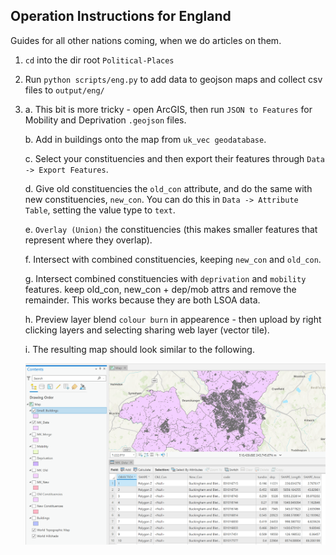 ## Operation Instructions for England

Guides for all other nations coming, when we do articles on them.

1. ```cd``` into the dir root ```Political-Places```

2. Run ```python scripts/eng.py``` to add data to geojson maps and collect csv files to ```output/eng/```

3. 
    a. This bit is more tricky - open ArcGIS, then run ```JSON to Features``` for Mobility and Deprivation ```.geojson``` files.
    
    b. Add in buildings onto the map from ```uk_vec geodatabase```.

    c. Select your constituencies and then export their features through ```Data -> Export Features```.

    d. Give old constituencies the ```old_con``` attribute, and do the same with new constituencies, ```new_con```. You can do this in ```Data -> Attribute Table```, setting the value type to ```text```.

    e. ```Overlay (Union)``` the constituencies (this makes smaller features that represent where they overlap).
    
    f. Intersect with combined constituencies, keeping ```new_con``` and ```old_con```.

    g. Intersect combined constituencies with ```deprivation``` and ```mobility``` features. keep old_con, new_con + dep/mob attrs and remove the remainder. This works because they are both LSOA data.

    h. Preview layer blend ```colour burn``` in appearence - then upload by right clicking layers and selecting sharing web layer (vector tile).

    i. The resulting map should look similar to the following.

    ![Map of MK Constituencies on ArcGIS](result.png?raw=true "Map of MK Constituencies on ArcGIS")
